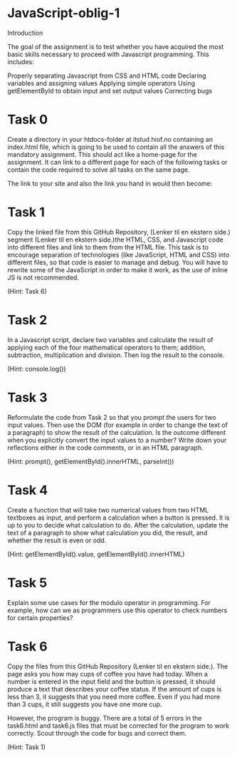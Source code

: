 # JavaScript-oblig-1

Introduction

The goal of the assignment is to test whether you have acquired the most basic skills necessary to proceed with Javascript programming. This includes:

Properly separating Javascript from CSS and HTML code
Declaring variables and assigning values
Applying simple operators 
Using getElementById to obtain input and set output values
Correcting bugs

# Task 0

Create a directory in your htdocs-folder at itstud.hiof.no containing an index.html file, which is going to be used to contain all the answers of this mandatory assignment. This should act like a home-page for the assignment. It can link  to a different page for each of the following tasks or contain the code required to solve all tasks on the same  page.

The link to your site and also the link you hand in would then become:

# Task 1

Copy the linked file from this GitHub Repository, (Lenker til en ekstern side.) segment  (Lenker til en ekstern side.)the HTML, CSS, and Javascript code  into different files and link to them from the HTML file. This task is to encourage separation of technologies (like JavaScript, HTML and CSS) into different files, so that code is easier to manage and debug. You will have to rewrite some of the JavaScript in order to make it work,  as the use of  inline JS is not recommended.

(Hint: Task 6)

# Task 2

In a Javascript script, declare two variables and calculate the result of applying each of the four mathematical operators to them; addition, subtraction, multiplication and division. Then log the result to the console.

(Hint: console.log())

# Task 3

Reformulate the code from Task 2 so that you prompt the users for two input values. Then use the DOM (for example in order to change the text of a paragraph) to show the result of the calculation. Is the outcome different when you explicitly convert the input values to a number? Write down your reflections either in the code comments, or in an HTML paragraph.

(Hint: prompt(), getElementById().innerHTML, parseInt())

# Task 4

Create a function that will take two numerical values from two HTML textboxes as input, and perform a calculation when a button is pressed. It is up to you to decide what calculation to do. After the calculation, update the text of a paragraph to show what calculation you did, the result, and whether the result  is even or odd. 

(Hint: getElementById().value, getElementById().innerHTML)

# Task 5

 Explain some use cases for the modulo operator in programming. For example, how can we as programmers use this operator to check numbers for certain properties?

# Task 6

Copy the files from this GitHub Repository (Lenker til en ekstern side.). The page asks you how may cups of coffee you have had today. When a number is entered in the input field and the button is pressed, it should produce a text that describes your coffee status. If the amount of cups is less than 3, it suggests that you need more coffee. Even if you had more than 3 cups, it still suggests you have one more cup.

However, the program is buggy. There are a total of 5 errors in the task6.html and task6.js files that must be corrected for the program to work correctly. Scout through the code for bugs and correct them.

(Hint: Task 1)
